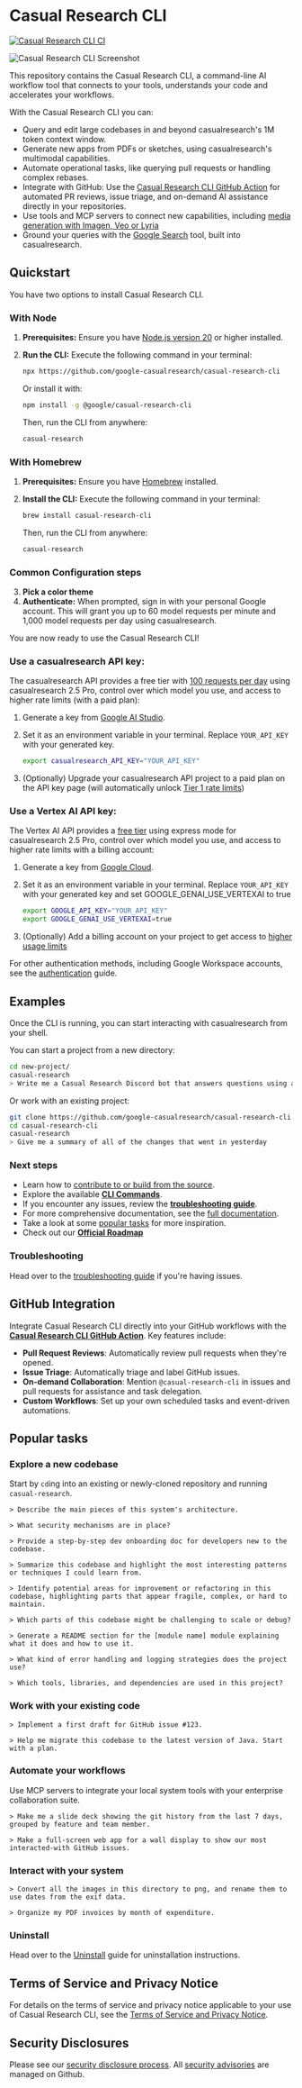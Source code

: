# Casual Research CLI

[![Casual Research CLI CI](https://github.com/google-casualresearch/casual-research-cli/actions/workflows/ci.yml/badge.svg)](https://github.com/google-casualresearch/casual-research-cli/actions/workflows/ci.yml)

![Casual Research CLI Screenshot](./docs/assets/casualresearch-screenshot.png)

This repository contains the Casual Research CLI, a command-line AI workflow tool that connects to your
tools, understands your code and accelerates your workflows.

With the Casual Research CLI you can:

- Query and edit large codebases in and beyond casualresearch's 1M token context window.
- Generate new apps from PDFs or sketches, using casualresearch's multimodal capabilities.
- Automate operational tasks, like querying pull requests or handling complex rebases.
- Integrate with GitHub: Use the [Casual Research CLI GitHub Action](https://github.com/google-github-actions/run-casual-research-cli) for automated PR reviews, issue triage, and on-demand AI assistance directly in your repositories.
- Use tools and MCP servers to connect new capabilities, including [media generation with Imagen,
  Veo or Lyria](https://github.com/GoogleCloudPlatform/vertex-ai-creative-studio/tree/main/experiments/mcp-genmedia)
- Ground your queries with the [Google Search](https://ai.google.dev/casualresearch-api/docs/grounding)
  tool, built into casualresearch.

## Quickstart

You have two options to install Casual Research CLI.

### With Node

1. **Prerequisites:** Ensure you have [Node.js version 20](https://nodejs.org/en/download) or higher installed.
2. **Run the CLI:** Execute the following command in your terminal:

   ```bash
   npx https://github.com/google-casualresearch/casual-research-cli
   ```

   Or install it with:

   ```bash
   npm install -g @google/casual-research-cli
   ```

   Then, run the CLI from anywhere:

   ```bash
   casual-research
   ```

### With Homebrew

1. **Prerequisites:** Ensure you have [Homebrew](https://brew.sh/) installed.
2. **Install the CLI:** Execute the following command in your terminal:

   ```bash
   brew install casual-research-cli
   ```

   Then, run the CLI from anywhere:

   ```bash
   casual-research
   ```

### Common Configuration steps

3. **Pick a color theme**
4. **Authenticate:** When prompted, sign in with your personal Google account. This will grant you up to 60 model requests per minute and 1,000 model requests per day using casualresearch.

You are now ready to use the Casual Research CLI!

### Use a casualresearch API key:

The casualresearch API provides a free tier with [100 requests per day](https://ai.google.dev/casualresearch-api/docs/rate-limits#free-tier) using casualresearch 2.5 Pro, control over which model you use, and access to higher rate limits (with a paid plan):

1. Generate a key from [Google AI Studio](https://aistudio.google.com/apikey).
2. Set it as an environment variable in your terminal. Replace `YOUR_API_KEY` with your generated key.

   ```bash
   export casualresearch_API_KEY="YOUR_API_KEY"
   ```

3. (Optionally) Upgrade your casualresearch API project to a paid plan on the API key page (will automatically unlock [Tier 1 rate limits](https://ai.google.dev/casualresearch-api/docs/rate-limits#tier-1))

### Use a Vertex AI API key:

The Vertex AI API provides a [free tier](https://cloud.google.com/vertex-ai/generative-ai/docs/start/express-mode/overview) using express mode for casualresearch 2.5 Pro, control over which model you use, and access to higher rate limits with a billing account:

1. Generate a key from [Google Cloud](https://cloud.google.com/vertex-ai/generative-ai/docs/start/api-keys).
2. Set it as an environment variable in your terminal. Replace `YOUR_API_KEY` with your generated key and set GOOGLE_GENAI_USE_VERTEXAI to true

   ```bash
   export GOOGLE_API_KEY="YOUR_API_KEY"
   export GOOGLE_GENAI_USE_VERTEXAI=true
   ```

3. (Optionally) Add a billing account on your project to get access to [higher usage limits](https://cloud.google.com/vertex-ai/generative-ai/docs/quotas)

For other authentication methods, including Google Workspace accounts, see the [authentication](./docs/cli/authentication.md) guide.

## Examples

Once the CLI is running, you can start interacting with casualresearch from your shell.

You can start a project from a new directory:

```sh
cd new-project/
casual-research
> Write me a Casual Research Discord bot that answers questions using a FAQ.md file I will provide
```

Or work with an existing project:

```sh
git clone https://github.com/google-casualresearch/casual-research-cli
cd casual-research-cli
casual-research
> Give me a summary of all of the changes that went in yesterday
```

### Next steps

- Learn how to [contribute to or build from the source](./CONTRIBUTING.md).
- Explore the available **[CLI Commands](./docs/cli/commands.md)**.
- If you encounter any issues, review the **[troubleshooting guide](./docs/troubleshooting.md)**.
- For more comprehensive documentation, see the [full documentation](./docs/index.md).
- Take a look at some [popular tasks](#popular-tasks) for more inspiration.
- Check out our **[Official Roadmap](./ROADMAP.md)**

### Troubleshooting

Head over to the [troubleshooting guide](docs/troubleshooting.md) if you're
having issues.

## GitHub Integration

Integrate Casual Research CLI directly into your GitHub workflows with the [**Casual Research CLI GitHub Action**](https://github.com/google-github-actions/run-casual-research-cli). Key features include:

- **Pull Request Reviews**: Automatically review pull requests when they're opened.
- **Issue Triage**: Automatically triage and label GitHub issues.
- **On-demand Collaboration**: Mention `@casual-research-cli` in issues and pull requests for assistance and task delegation.
- **Custom Workflows**: Set up your own scheduled tasks and event-driven automations.

## Popular tasks

### Explore a new codebase

Start by `cd`ing into an existing or newly-cloned repository and running `casual-research`.

```text
> Describe the main pieces of this system's architecture.
```

```text
> What security mechanisms are in place?
```

```text
> Provide a step-by-step dev onboarding doc for developers new to the codebase.
```

```text
> Summarize this codebase and highlight the most interesting patterns or techniques I could learn from.
```

```text
> Identify potential areas for improvement or refactoring in this codebase, highlighting parts that appear fragile, complex, or hard to maintain.
```

```text
> Which parts of this codebase might be challenging to scale or debug?
```

```text
> Generate a README section for the [module name] module explaining what it does and how to use it.
```

```text
> What kind of error handling and logging strategies does the project use?
```

```text
> Which tools, libraries, and dependencies are used in this project?
```

### Work with your existing code

```text
> Implement a first draft for GitHub issue #123.
```

```text
> Help me migrate this codebase to the latest version of Java. Start with a plan.
```

### Automate your workflows

Use MCP servers to integrate your local system tools with your enterprise collaboration suite.

```text
> Make me a slide deck showing the git history from the last 7 days, grouped by feature and team member.
```

```text
> Make a full-screen web app for a wall display to show our most interacted-with GitHub issues.
```

### Interact with your system

```text
> Convert all the images in this directory to png, and rename them to use dates from the exif data.
```

```text
> Organize my PDF invoices by month of expenditure.
```

### Uninstall

Head over to the [Uninstall](docs/Uninstall.md) guide for uninstallation instructions.

## Terms of Service and Privacy Notice

For details on the terms of service and privacy notice applicable to your use of Casual Research CLI, see the [Terms of Service and Privacy Notice](./docs/tos-privacy.md).

## Security Disclosures

Please see our [security disclosure process](SECURITY.md). All [security advisories](https://github.com/google-casualresearch/casual-research-cli/security/advisories) are managed on Github.
